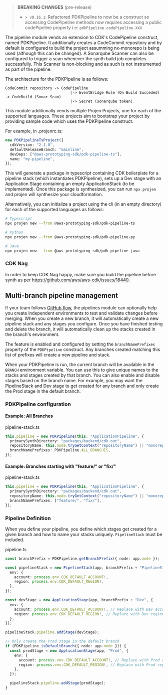 > **BREAKING CHANGES** (pre-release)
>
> - `> v0.16.1`: Refactored PDKPipeline to now be a construct so accessing CodePipeline methods now requires accessing a public codePipeline property i.e: `pdkPipeline.codePipeline.XXX`

The pipeline module vends an extension to CDK's CodePipeline construct, named PDKPipeline. It additionally creates a CodeCommit repository and by default is configured to build the project assumming nx-monorepo is being used (although this can be changed). A Sonarqube Scanner can also be configured to trigger a scan whenever the synth build job completes successfully. This Scanner is non-blocking and as such is not instrumented as part of the pipeline.

The architecture for the PDKPipeline is as follows:

```
CodeCommit repository -> CodePipeline
                             |-> EventBridge Rule (On Build Succeded) -> CodeBuild (Sonar Scan)
                             |-> Secret (sonarqube token)
```

This module additionally vends multiple Projen Projects, one for each of the supported languages. These projects aim to bootstrap your project by providing sample code which uses the PDKPipeline construct.

For example, in .projenrc.ts:

```ts
new PDKPipelineTsProject({
  cdkVersion: "2.1.0",
  defaultReleaseBranch: "mainline",
  devDeps: ["@aws-prototyping-sdk/pdk-pipeline-ts"],
  name: "my-pipeline",
});
```

This will generate a package in typescript containing CDK boilerplate for a pipeline stack (which instantiates PDKPipeline), sets up a Dev stage with an Application Stage containing an empty ApplicationStack (to be implemented). Once this package is synthesized, you can run `npx projen` and projen will synthesize your cloudformation.

Alternatively, you can initialize a project using the cli (in an empty directory) for each of the supported languages as follows:

```bash
# Typescript
npx projen new --from @aws-prototyping-sdk/pdk-pipeline-ts
```

```bash
# Python
npx projen new --from @aws-prototyping-sdk/pdk-pipeline-py
```

```bash
# Java
npx projen new --from @aws-prototyping-sdk/pdk-pipeline-java
```

### CDK Nag

In order to keep CDK Nag happy, make sure you build the pipeline before synth as per https://github.com/aws/aws-cdk/issues/18440.

## Multi-branch pipeline management

If your team follows [GitHub flow](https://docs.github.com/en/get-started/quickstart/github-flow), the pipelines module can optionally help you create independent environments to test and validate changes before merging. When you create a new branch, it will automatically create a new pipeline stack and any stages you configure. Once you have finished testing and delete the branch, it will automatically clean up the stacks created in the branch's environment.

The feature is enabled and configured by setting the `branchNamePrefixes` property of the `PDKPipeline` construct. Any branches created matching this list of prefixes will create a new pipeline and stack.

When your PDKPipeline is run, the current branch will be available in the `BRANCH` environment variable. You can use this to give unique names to the stacks and stages created by that branch. You can also enable and disable stages based on the branch name. For example, you may want the PipelineStack and Dev stage to get created for any branch and only create the Prod stage in the default branch.

### PDKPipeline configuration

#### Example: All Branches

pipeline-stack.ts

```ts
this.pipeline = new PDKPipeline(this, "ApplicationPipeline", {
  primarySynthDirectory: "packages/backend/cdk.out",
  repositoryName: this.node.tryGetContext("repositoryName") || "monorepo",
  branchNamePrefixes: PDKPipeline.ALL_BRANCHES,
});
```

#### Example: Branches starting with "feature/" or "fix/"

pipeline-stack.ts

```ts
this.pipeline = new PDKPipeline(this, "ApplicationPipeline", {
  primarySynthDirectory: "packages/backend/cdk.out",
  repositoryName: this.node.tryGetContext("repositoryName") || "monorepo",
  branchNamePrefixes: ["feature/", "fix/"],
});
```

### Pipeline Definition

When you define your pipeline, you define which stages get created for a given branch and how to name your stacks uniquely. `PipelineStack` must be included.

pipeline.ts

```ts
const branchPrefix = PDKPipeline.getBranchPrefix({ node: app.node });

const pipelineStack = new PipelineStack(app, branchPrefix + "PipelineStack", {
  env: {
    account: process.env.CDK_DEFAULT_ACCOUNT!,
    region: process.env.CDK_DEFAULT_REGION!,
  },
});

const devStage = new ApplicationStage(app, branchPrefix + "Dev", {
  env: {
    account: process.env.CDK_DEFAULT_ACCOUNT!, // Replace with Dev account
    region: process.env.CDK_DEFAULT_REGION!, // Replace with Dev region
  },
});

pipelineStack.pipeline.addStage(devStage);

// Only create the Prod stage in the default branch
if (PDKPipeline.isDefaultBranch({ node: app.node })) {
  const prodStage = new ApplicationStage(app, "Prod", {
    env: {
      account: process.env.CDK_DEFAULT_ACCOUNT!, // Replace with Prod account
      region: process.env.CDK_DEFAULT_REGION!, // Replace with Prod region
    },
  });

  pipelineStack.pipeline.addStage(prodStage);
}
```
